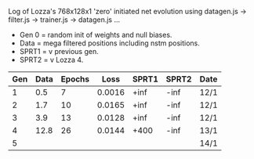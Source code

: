Log of Lozza's 768x128x1 'zero' initiated net evolution using datagen.js -> filter.js -> trainer.js -> datagen.js ...

- Gen 0 = random init of weights and null biases.
- Data = mega filtered positions including nstm positions.
- SPRT1 = v previous gen.
- SPRT2 = v Lozza 4.

| Gen | Data | Epochs | Loss | SPRT1 | SPRT2 | Date |
| --- | ---- | ------ | ---- | ---- | ----- | ---- |
| 1  | 0.5   | 7  | 0.0016 | +inf | -inf | 12/1 |
| 2  | 1.7   | 10 | 0.0165 | +inf | -inf | 12/1 |
| 3  | 3.9   | 13 | 0.0128 | +inf | -inf | 12/1 |
| 4  | 12.8  | 26 | 0.0144 | +400 | -inf | 13/1 |
| 5  |   |  |  |  |  | 14/1 |
